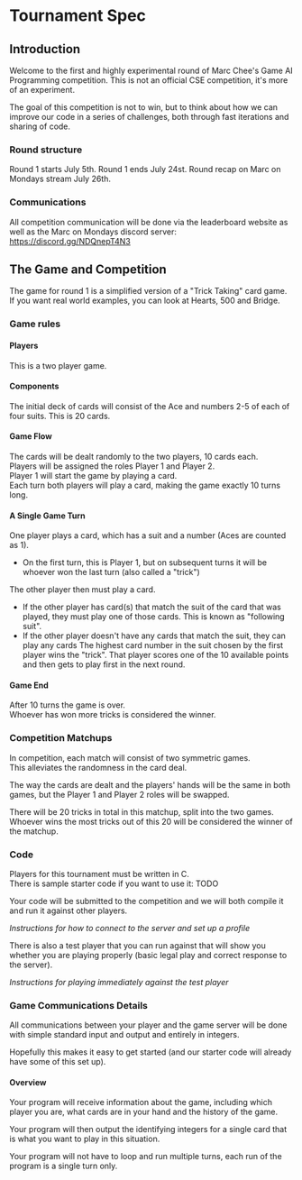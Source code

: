 # Tournament Spec
## Introduction
Welcome to the first and highly experimental round of Marc Chee's Game AI Programming competition. This is not an official CSE competition, it's more of an experiment.

The goal of this competition is not to win, but to think about how we can improve our code in a series of challenges, both through fast iterations and sharing of code.

### Round structure
Round 1 starts July 5th. Round 1 ends July 24st. Round recap on Marc on Mondays stream July 26th.

### Communications
All competition communication will be done via the leaderboard website as well as the Marc on Mondays discord server: https://discord.gg/NDQnepT4N3

## The Game and Competition
The game for round 1 is a simplified version of a "Trick Taking" card game. If you want real world examples, you can look at Hearts, 500 and Bridge.

### Game rules

#### Players
This is a two player game.

#### Components
The initial deck of cards will consist of the Ace and numbers 2-5 of each of four suits. This is 20 cards.

#### Game Flow
The cards will be dealt randomly to the two players, 10 cards each.  
Players will be assigned the roles Player 1 and Player 2.  
Player 1 will start the game by playing a card.  
Each turn both players will play a card, making the game exactly 10 turns long.

#### A Single Game Turn
One player plays a card, which has a suit and a number (Aces are counted as 1).
- On the first turn, this is Player 1, but on subsequent turns it will be whoever won the last turn (also called a "trick")

The other player then must play a card.
- If the other player has card(s) that match the suit of the card that was played, they must play one of those cards. This is known as "following suit".
- If the other player doesn't have any cards that match the suit, they can play any cards
The highest card number in the suit chosen by the first player wins the "trick". That player scores one of the 10 available points and then gets to play first in the next round.

#### Game End
After 10 turns the game is over.  
Whoever has won more tricks is considered the winner.

### Competition Matchups
In competition, each match will consist of two symmetric games.  
This alleviates the randomness in the card deal.

The way the cards are dealt and the players' hands will be the same in both games, but the Player 1 and Player 2 roles will be swapped.

There will be 20 tricks in total in this matchup, split into the two games. Whoever wins the most tricks out of this 20 will be considered the winner of the matchup.

### Code
Players for this tournament must be written in C.  
There is sample starter code if you want to use it: TODO

Your code will be submitted to the competition and we will both compile it and run it against other players.

*Instructions for how to connect to the server and set up a profile*

There is also a test player that you can run against that will show you whether you are playing properly (basic legal play and correct response to the server).

*Instructions for playing immediately against the test player*

### Game Communications Details
All communications between your player and the game server will be done with simple standard input and output and entirely in integers.

Hopefully this makes it easy to get started (and our starter code will already have some of this set up).

#### Overview
Your program will receive information about the game, including which player you are, what cards are in your hand and the history of the game.

Your program will then output the identifying integers for a single card that is what you want to play in this situation.

Your program will not have to loop and run multiple turns, each run of the program is a single turn only.